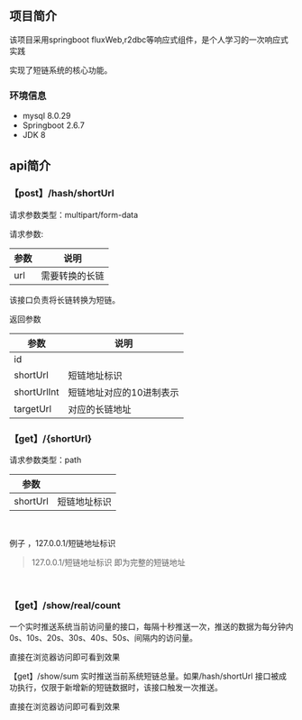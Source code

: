 ## 项目简介

该项目采用springboot fluxWeb,r2dbc等响应式组件，是个人学习的一次响应式实践

实现了短链系统的核心功能。

### 环境信息

- mysql 8.0.29
- Springboot 2.6.7
- JDK 8

## api简介

### 【post】/hash/shortUrl

请求参数类型：multipart/form-data

请求参数:

|参数|说明|
|--|--|
|url|需要转换的长链|

该接口负责将长链转换为短链。

返回参数

|参数|说明|
|--|--|
|id||
|shortUrl|短链地址标识|
|shortUrlInt|短链地址对应的10进制表示|
|targetUrl|对应的长链地址|

### 【get】/{shortUrl}

请求参数类型：path

|参数||
|--|--|
|shortUrl|短链地址标识|

<br/>

例子 ，127.0.0.1/短链地址标识

> 127.0.0.1/短链地址标识  即为完整的短链地址

<br/>

### 【get】/show/real/count

一个实时推送系统当前访问量的接口，每隔十秒推送一次，推送的数据为每分钟内0s、10s、20s、30s、40s、50s、间隔内的访问量。

直接在浏览器访问即可看到效果

【get】/show/sum
实时推送当前系统短链总量。如果/hash/shortUrl 接口被成功执行，仅限于新增新的短链数据时，该接口触发一次推送。

直接在浏览器访问即可看到效果